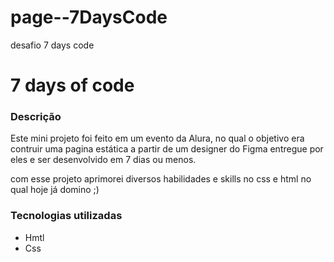 # page--7DaysCode
desafio 7 days code 

<h1>7 days of code </h1>

<h3>Descrição</h3>
  Este mini projeto foi feito em um evento da Alura, no qual o objetivo era contruir
  uma pagina estática a partir de um designer do Figma entregue por eles e ser desenvolvido
  em 7 dias ou menos.
  
  com esse projeto aprimorei diversos habilidades e skills no css e html no qual hoje já domino ;)
  
  
  <h3>Tecnologias utilizadas</h3>
  <ul>
  <li>Hmtl</li>
  <li>Css</li>
  </ul>
  
